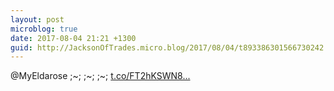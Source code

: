 ```yaml
---
layout: post
microblog: true
date: 2017-08-04 21:21 +1300
guid: http://JacksonOfTrades.micro.blog/2017/08/04/t893386301566730242.html
---
```

@MyEldarose ;~; ;~; ;~; [t.co/FT2hKSWN8...](https://t.co/FT2hKSWN8z)
